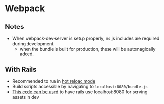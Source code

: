 # Webpack

## Notes

* When webpack-dev-server is setup properly, no js includes are required during development.
  * when the bundle is built for production, these will be automagically added. 

## With Rails

* Recommended to run in [hot reload mode][1]
* Build scripts accessible by navigating to `localhost:8080/bundle.js`
* [This code can be used][2] to have rails use localhost:8080 for serving assets in dev  

[1]: http://webpack.github.io/docs/webpack-dev-server.html
[2]: ReactRailsAssetConfig